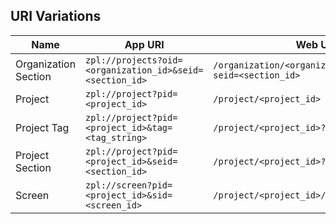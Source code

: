 ## URI Variations

| Name | App URI | Web URL |
| ---- | ------- | ------- |
| Organization Section | `zpl://projects?oid=<organization_id>&seid=<section_id>` | `/organization/<organization_id>/projects?seid=<section_id>` |
| Project | `zpl://project?pid=<project_id>` | `/project/<project_id>` |
| Project Tag | `zpl://project?pid=<project_id>&tag=<tag_string>` | `/project/<project_id>?tag=<tag_string>` |
| Project Section | `zpl://project?pid=<project_id>&seid=<section_id>` | `/project/<project_id>?seid=<section_id>` |
| Screen | `zpl://screen?pid=<project_id>&sid=<screen_id>` | `/project/<project_id>/screen/<screen_id>` |
